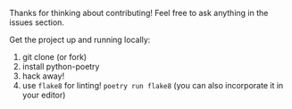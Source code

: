 Thanks for thinking about contributing!
Feel free to ask anything in the issues section.

Get the project up and running locally:
1. git clone (or fork)
2. install python-poetry
3. hack away!
4. use `flake8` for linting! `poetry run flake8` (you can also incorporate it in your editor)